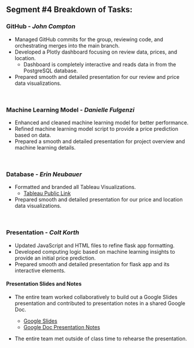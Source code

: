 
## Segment #4 Breakdown of Tasks:

### **GitHub - _John Compton_**
+ Managed GitHub commits for the group, reviewing code, and orchestrating merges into the main branch.
+ Developed a Plotly dashboard focusing on review data, prices, and location.
    - Dashboard is completely interactive and reads data in from the PostgreSQL database.
+ Prepared smooth and detailed presentation for our review and price data visualizations.

&nbsp;

### **Machine Learning Model - _Danielle Fulgenzi_**
+ Enhanced and cleaned machine learning model for better performance.
+ Refined machine learning model script to provide a price prediction based on data.
+ Prepared a smooth and detailed presentation for project overview and machine learning details.

&nbsp;

### **Database - _Erin Neubauer_**
+ Formatted and branded all Tableau Visualizations.
    - [Tableau Public Link](https://public.tableau.com/app/profile/erin1584/viz/NashvilleAirbnbDashboardFinalProject/Dashboard2?publish=yes)
+ Prepared smooth and detailed presentation for our price and location data visualizations.

&nbsp;

### **Presentation - _Colt Korth_**
+ Updated JavaScript and HTML files to refine flask app formatting. 
+ Developed computing logic based on machine learning insights to provide an initial price prediction.
+ Prepared smooth and detailed presentation for flask app and its interactive elements.

#### Presentation Slides and Notes

- The entire team worked collaboratively to build out a Google Slides presentation and contributed to presentation notes in a shared Google Doc.
    + [Google Slides](https://docs.google.com/presentation/d/16zG_EPTuuSO48N9Z6VpkpfcytJn2C5iFtrvlYHpwWL8/edit?usp=sharing)
    + [Google Doc Presentation Notes](https://docs.google.com/document/d/1OhWJUSvwuF-P2b4EUWFntwLq1iMQl8G1a6Fk_Dr6u7E/edit)

- The entire team met outside of class time to rehearse the presentation.